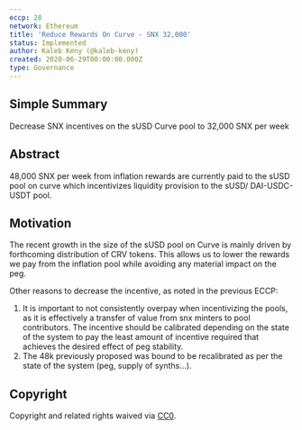```yaml
---
eccp: 28
network: Ethereum
title: 'Reduce Rewards On Curve - SNX 32,000'
status: Implemented
author: Kaleb Keny (@kaleb-keny)
created: 2020-06-29T00:00:00.000Z
type: Governance
---
```


## Simple Summary

<!--"If you can't explain it simply, you don't understand it well enough." Provide a simplified and layman-accessible explanation of the ECCP.-->

Decrease SNX incentives on the sUSD Curve pool to 32,000 SNX per week

## Abstract

<!--A short (~200 word) description of the variable change proposed.-->

48,000 SNX per week from inflation rewards are currently paid to the sUSD pool on curve which incentivizes liquidity provision to the sUSD/ DAI-USDC-USDT pool.

## Motivation

<!--The motivation is critical for ECCPs that want to update variables within Elysian. It should clearly explain why the existing variable is not incentive aligned. ECCP submissions without sufficient motivation may be rejected outright.-->

The recent growth in the size of the sUSD pool on Curve is mainly driven by forthcoming distribution of CRV tokens. This allows us to lower the rewards we pay from the inflation pool while avoiding any material impact on the peg.

Other reasons to decrease the incentive, as noted in the previous ECCP:

1. It is important to not consistently overpay when incentivizing the pools, as it is effectively a transfer of value from snx minters to pool contributors. The incentive should be calibrated depending on the state of the system to pay the least amount of incentive required that achieves the desired effect of peg stability.
2. The 48k previously proposed was bound to be recalibrated as per the state of the system (peg, supply of synths...).

## Copyright

Copyright and related rights waived via [CC0](https://creativecommons.org/publicdomain/zero/1.0/).
